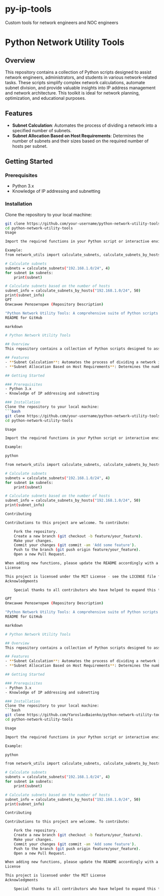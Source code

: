 # py-ip-tools
Custom tools for network engineers and NOC engineers  
# Python Network Utility Tools

## Overview
This repository contains a collection of Python scripts designed to assist network engineers, administrators, and students in various network-related tasks. These scripts simplify complex network calculations, automate subnet division, and provide valuable insights into IP address management and network architecture. This toolkit is ideal for network planning, optimization, and educational purposes.

## Features
- **Subnet Calculation**: Automates the process of dividing a network into a specified number of subnets.
- **Subnet Allocation Based on Host Requirements**: Determines the number of subnets and their sizes based on the required number of hosts per subnet.

## Getting Started

### Prerequisites
- Python 3.x
- Knowledge of IP addressing and subnetting

### Installation
Clone the repository to your local machine:
```bash
git clone https://github.com/your-username/python-network-utility-tools.git
cd python-network-utility-tools
Usage

Import the required functions in your Python script or interactive environment.

Example:
from network_utils import calculate_subnets, calculate_subnets_by_hosts

# Calculate subnets
subnets = calculate_subnets("192.168.1.0/24", 4)
for subnet in subnets:
    print(subnet)

# Calculate subnets based on the number of hosts
subnet_info = calculate_subnets_by_hosts("192.168.1.0/24", 50)
print(subnet_info)
GPT
Описание Репозитория (Repository Description)

"Python Network Utility Tools: A comprehensive suite of Python scripts designed for network engineers to automate and simplify subnet calculations, IP address management, and network analysis."
README for GitHub

markdown

# Python Network Utility Tools

## Overview
This repository contains a collection of Python scripts designed to assist network engineers, administrators, and students in various network-related tasks. These scripts simplify complex network calculations, automate subnet division, and provide valuable insights into IP address management and network architecture. This toolkit is ideal for network planning, optimization, and educational purposes.

## Features
- **Subnet Calculation**: Automates the process of dividing a network into a specified number of subnets.
- **Subnet Allocation Based on Host Requirements**: Determines the number of subnets and their sizes based on the required number of hosts per subnet.

## Getting Started

### Prerequisites
- Python 3.x
- Knowledge of IP addressing and subnetting

### Installation
Clone the repository to your local machine:
```bash
git clone https://github.com/your-username/python-network-utility-tools.git
cd python-network-utility-tools

Usage

Import the required functions in your Python script or interactive environment.

Example:

python

from network_utils import calculate_subnets, calculate_subnets_by_hosts

# Calculate subnets
subnets = calculate_subnets("192.168.1.0/24", 4)
for subnet in subnets:
    print(subnet)

# Calculate subnets based on the number of hosts
subnet_info = calculate_subnets_by_hosts("192.168.1.0/24", 50)
print(subnet_info)

Contributing

Contributions to this project are welcome. To contribute:

    Fork the repository.
    Create a new branch (git checkout -b feature/your_feature).
    Make your changes.
    Commit your changes (git commit -am 'Add some feature').
    Push to the branch (git push origin feature/your_feature).
    Open a new Pull Request.

When adding new functions, please update the README accordingly with a new section under 'Features'.
License

This project is licensed under the MIT License - see the LICENSE file for details.
Acknowledgments

    Special thanks to all contributors who have helped to expand this toolkit.

GPT
Описание Репозитория (Repository Description)

"Python Network Utility Tools: A comprehensive suite of Python scripts designed for network engineers to automate and simplify subnet calculations, IP address management, and network analysis."
README for GitHub

markdown

# Python Network Utility Tools

## Overview
This repository contains a collection of Python scripts designed to assist network engineers, administrators, and students in various network-related tasks. These scripts simplify complex network calculations, automate subnet division, and provide valuable insights into IP address management and network architecture. This toolkit is ideal for network planning, optimization, and educational purposes.

## Features
- **Subnet Calculation**: Automates the process of dividing a network into a specified number of subnets.
- **Subnet Allocation Based on Host Requirements**: Determines the number of subnets and their sizes based on the required number of hosts per subnet.

## Getting Started

### Prerequisites
- Python 3.x
- Knowledge of IP addressing and subnetting

### Installation
Clone the repository to your local machine:
```bash
git clone https://github.com/YaroslavBaienko/python-network-utility-tools.git
cd python-network-utility-tools

Usage

Import the required functions in your Python script or interactive environment.

Example:

python

from network_utils import calculate_subnets, calculate_subnets_by_hosts

# Calculate subnets
subnets = calculate_subnets("192.168.1.0/24", 4)
for subnet in subnets:
    print(subnet)

# Calculate subnets based on the number of hosts
subnet_info = calculate_subnets_by_hosts("192.168.1.0/24", 50)
print(subnet_info)

Contributing

Contributions to this project are welcome. To contribute:

    Fork the repository.
    Create a new branch (git checkout -b feature/your_feature).
    Make your changes.
    Commit your changes (git commit -am 'Add some feature').
    Push to the branch (git push origin feature/your_feature).
    Open a new Pull Request.

When adding new functions, please update the README accordingly with a new section under 'Features'.
License

This project is licensed under the MIT License
Acknowledgments

    Special thanks to all contributors who have helped to expand this toolkit.
